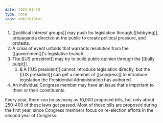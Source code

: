 ```yaml
---
date: 2023-01-19
type: note
tags: ankifylater
---
```


1. [[political interest groups]] may push for legislation through [[lobbying]], propaganda directed at the public to create political pressure, and protests.
2. A crisis of event unfolds that warrants resolution from the [[government]]'s legislative branch.
3. The [[US president]] may try to build public opinion through the [[bully pulpit]].
	1. & A [[US president]] cannot introduce legislation directly, but the [[US president]] can get a member of [[congress]] to introduce legislation the Presidential Administration has authored.
4. An individual Congress member may have an issue that's important to them or their constituents.

Every year, there can be as many as 10,000 proposed bills, but only about 250-400 of these laws get passed. Most of these bills are proposed during the first year, since Congress members focus on re-election efforts in the second year of Congress.
